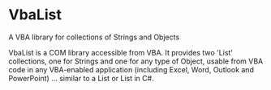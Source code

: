 # VbaList
A VBA library for collections of Strings and Objects

VbaList is a COM library accessible from VBA. It provides two 'List' collections, one for Strings and one for any type of Object, usable from VBA code in any VBA-enabled application (including Excel, Word, Outlook and PowerPoint) ... similar to a List<string> or List<object> in C#.
